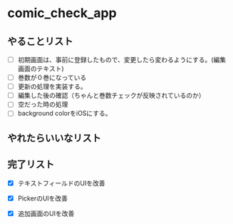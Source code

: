 # comic_check_app

## やることリスト

- [ ] 初期画面は、事前に登録したもので、変更したら変わるようにする。(編集画面のテキスト)  
- [ ] 巻数が０巻になっている
- [ ] 更新の処理を実装する。  
- [ ] 編集した後の確認（ちゃんと巻数チェックが反映されているのか）
- [ ] 空だった時の処理
- [ ] background colorをiOSにする。

## やれたらいいなリスト


## 完了リスト
- [x] テキストフィールドのUIを改善
- [x] PickerのUIを改善
- [x] 追加画面のUIを改善

 